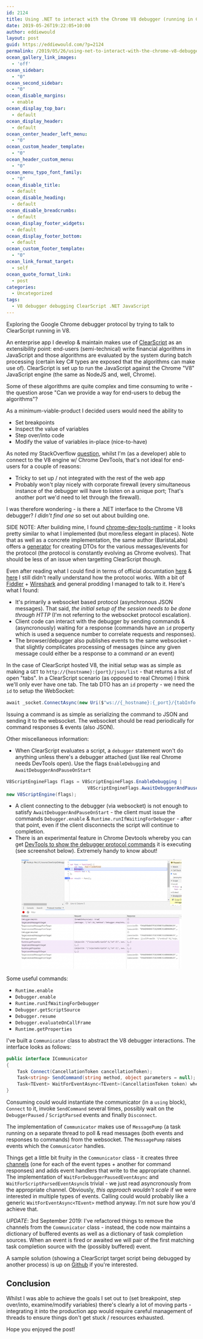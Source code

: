 ```yaml
---
id: 2124
title: Using .NET to interact with the Chrome V8 debugger (running in ClearScript)
date: 2019-05-26T19:22:05+10:00
author: eddiewould
layout: post
guid: https://eddiewould.com/?p=2124
permalink: /2019/05/26/using-net-to-interact-with-the-chrome-v8-debugger-running-in-clearscript/
ocean_gallery_link_images:
  - 'off'
ocean_sidebar:
  - "0"
ocean_second_sidebar:
  - "0"
ocean_disable_margins:
  - enable
ocean_display_top_bar:
  - default
ocean_display_header:
  - default
ocean_center_header_left_menu:
  - "0"
ocean_custom_header_template:
  - "0"
ocean_header_custom_menu:
  - "0"
ocean_menu_typo_font_family:
  - "0"
ocean_disable_title:
  - default
ocean_disable_heading:
  - default
ocean_disable_breadcrumbs:
  - default
ocean_display_footer_widgets:
  - default
ocean_display_footer_bottom:
  - default
ocean_custom_footer_template:
  - "0"
ocean_link_format_target:
  - self
ocean_quote_format_link:
  - post
categories:
  - Uncategorized
tags:
  - V8 debugger debugging ClearScript .NET JavaScript
---
```


Exploring the Google Chrome debugger protocol by trying to talk to ClearScript running in V8.

An enterprise app I develop & maintain makes use of <a href="https://github.com/microsoft/ClearScript">ClearScript</a> as an extensibility point: end-users (semi-technical) write financial algorithms in JavaScript and those algorithms are evaluated by the system during batch processing (certain key C# types are exposed that the algorithms can make use of). ClearScript is set up to run the JavaScript against the Chrome "V8" JavaScript engine (the same as NodeJS and, well, Chrome).

Some of these algorithms are quite complex and time consuming to write - the question arose "Can we provide a way for end-users to debug the algorithms"?

As a minimum-viable-product I decided users would need the ability to

* Set breakpoints
* Inspect the value of variables
* Step over/into code
* Modify the value of variables in-place (nice-to-have)

As noted my StackOverflow <a href="https://stackoverflow.com/questions/56207320">question</a>, whilst I'm (as a developer) able to connect to the V8 engine w/ Chrome DevTools, that's not ideal for end-users for a couple of reasons:

* Tricky to set up / not integrated with the rest of the web app
* Probably won't play nicely with corporate firewall (every simultaneous instance of the debugger will have to listen on a unique port; That's another port we'd need to let through the firewall).

I was therefore wondering - is there a .NET interface to the Chrome V8 debugger? *I didn't find one* so set out about building one. 

SIDE NOTE: After building mine, I found <a href="https://github.com/BaristaLabs/chrome-dev-tools-runtime">chrome-dev-tools-runtime</a> - it looks pretty similar to what I implemented (but more/less elegant in places). Note that as well as a concrete implementation, the same author (BaristaLabs) offers a <a href="https://github.com/BaristaLabs/chrome-dev-tools-generator">generator</a> for creating DTOs for the various messages/events for the protocol (the protocol is constantly evolving as Chrome evolves). That should be less of an issue when targetting ClearScript though.

Even after reading what I could find in terms of official documtation <a href="https://chromedevtools.github.io/devtools-protocol/">here</a> & <a href="https://github.com/ChromeDevTools/awesome-chrome-devtools#chrome-devtools-protocol">here</a> I still didn't really understand how the protocol works. With a bit of <a href="https://www.google.com/search?q=fiddler+js&rlz=1C1CHBF_enAU752AU752&oq=fiddler+js&aqs=chrome..69i57j69i59j69i60l2j69i59j69i61.1995j0j7&sourceid=chrome&ie=UTF-8#">Fiddler</a> + <a href="https://www.wireshark.org">Wireshark</a> and general prodding I managed to talk to it. Here's what I found:

* It's primarily a websocket based protocol (asynchronous JSON messages). That said, *the initial setup of the session needs to be done through HTTP* (I'm not referring to the websocket protocol escalation).
* Client code can interact with the debugger by sending commands & (asyncronously) waiting for a response (commands have an `id` property which is used a sequence number to correlate requests and responses).
* The browser/debugger also publishes events to the same websocket - that slightly complicates processing of messages (since any given message could either be a response to a command _or_ an event)

In the case of ClearScript hosted V8, the initial setup was as simple as making a `GET` to `http://{hostname}:{port}/json/list` - that returns a list of open "tabs". In a ClearScript scenario (as opposed to real Chrome) I think we'll only ever have one tab. The tab DTO has an `id` property - we need the `id` to setup the WebSocket:


```csharp
await _socket.ConnectAsync(new Uri($"ws://{_hostname}:{_port}/{tabInfo.Id}"), cancellationToken);
```

Issuing a command is as simple as serializing the command to JSON and sending it to the websocket. The websocket should be read periodically for command responses & events (also JSON).

Other miscellaneous information:

* When ClearScript evaluates a script, a `debugger` statement won't do anything unless there's a debugger attached (just like real Chrome needs DevTools open). Use the flags `EnableDebugging` and `AwaitDebuggerAndPauseOnStart`

```csharp
V8ScriptEngineFlags flags = V8ScriptEngineFlags.EnableDebugging |
                              V8ScriptEngineFlags.AwaitDebuggerAndPauseOnStart;
new V8ScriptEngine(flags);
```

* A client connecting to the debugger (via websocket) is not enough to satisfy `AwaitDebuggerAndPauseOnStart` - the client must issue the commands `Debugger.enable` &  `Runtime.runIfWaitingForDebugger` - after that point, even if the client disconnects the script will continue to completion.
* There is an experimental feature in Chrome Devtools whereby you can get <a href="https://chromedevtools.github.io/devtools-protocol/">DevTools to show the debugger protocol commands</a> it is executing (see screenshot below). Extremely handy to know about!

<figure class="wp-block-image"><img src="/wp-content/uploads/2019/05/image-1024x699.png" alt="" class="wp-image-2131"/></figure>

Some useful commands:
* `Runtime.enable`
* `Debugger.enable`
* `Runtime.runIfWaitingForDebugger`
* `Debugger.getScriptSource`
* `Debugger.resume`
* `Debugger.evaluateOnCallFrame`
* `Runtime.getProperties`

I've built a `Communicator` class to abstract the V8 debugger interactions. The interface looks as follows:

```csharp
public interface ICommunicator
{
    Task Connect(CancellationToken cancellationToken);
    Task<string> SendCommand(string method, object parameters = null);
    Task<TEvent> WaitForEventAsync<TEvent>(CancellationToken token) where TEvent : IV8EventParameters;
}
```

Consuming could would instantiate the communicator (in a `using` block), `Connect` to it, invoke `SendCommand` several times, possibly wait on the `DebuggerPaused` / `ScriptParsed` events and finally `Disconnect`.

The implementation of `Communicator` makes use of `MessagePump` (a task running on a separate thread to poll & read messages (both events and responses to commands) from the websocket. The `MessagePump` raises events which the `Communicator` handles. 

Things get a little bit fruity in the `Communicator` class - it creates three <a href="https://docs.microsoft.com/en-us/dotnet/api/system.threading.channels.channel?view=dotnet-plat-ext-2.1">channels</a> (one for each of the event types + another for command responses) and adds event handlers that write to the appropriate channel. The implementation of `WaitForDebuggerPausedEventAsync` and `WaitForScriptParsedEventAsync`is trivial - we just read asyncronously from the appropriate channel. Obviously, *this approach wouldn't scale* if we were interested in multiple types of events. Calling could would probably like a generic `WaitForEventAsync<TEvent>` method anyway. I'm not sure how you'd achieve that.

*UPDATE*: 3rd September 2019: I've refactored things to remove the channels from the `Communicator` class - instead, the code now maintains a dictionary of buffered events as well as a dictionary of task completion sources. When an event is fired or awaited we will pair of the first matching task completion source with the (possibly buffered) event.

A sample solution (showing a ClearScript target script being debugged by another process) is up on <a href="https://github.com/flakey-bit/ClearScriptDebugging">Github</a> if you're interested.

## Conclusion

Whilst I was able to achieve the goals I set out to (set breakpoint, step over/into, examine/modify variables) there's clearly a lot of moving parts - integrating it into the production app would require careful management of threads to ensure things don't get stuck / resources exhausted. 

Hope you enjoyed the post!